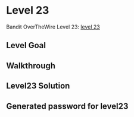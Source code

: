 # Level 23

Bandit OverTheWire Level 23: [level 23](https://overthewire.org/wargames/bandit/bandit23.html)

## **Level Goal**


## **Walkthrough**


## **Level23 Solution**


## **Generated password for level23**

